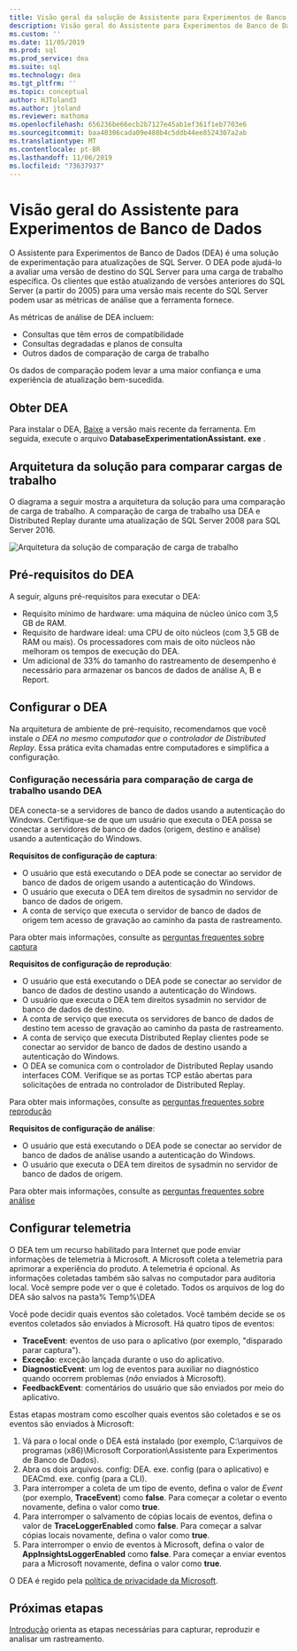 ```yaml
---
title: Visão geral da solução de Assistente para Experimentos de Banco de Dados para atualizações de SQL Server
description: Visão geral do Assistente para Experimentos de Banco de Dados
ms.custom: ''
ms.date: 11/05/2019
ms.prod: sql
ms.prod_service: dea
ms.suite: sql
ms.technology: dea
ms.tgt_pltfrm: ''
ms.topic: conceptual
author: HJToland3
ms.author: jtoland
ms.reviewer: mathoma
ms.openlocfilehash: 656236be66ecb2b7127e45ab1ef361f1eb7703e6
ms.sourcegitcommit: baa40306cada09e480b4c5ddb44ee8524307a2ab
ms.translationtype: MT
ms.contentlocale: pt-BR
ms.lasthandoff: 11/06/2019
ms.locfileid: "73637937"
---
```

# <a name="overview-of-database-experimentation-assistant"></a>Visão geral do Assistente para Experimentos de Banco de Dados

O Assistente para Experimentos de Banco de Dados (DEA) é uma solução de experimentação para atualizações de SQL Server. O DEA pode ajudá-lo a avaliar uma versão de destino do SQL Server para uma carga de trabalho específica. Os clientes que estão atualizando de versões anteriores do SQL Server (a partir do 2005) para uma versão mais recente do SQL Server podem usar as métricas de análise que a ferramenta fornece.

As métricas de análise de DEA incluem:

- Consultas que têm erros de compatibilidade
- Consultas degradadas e planos de consulta
- Outros dados de comparação de carga de trabalho

Os dados de comparação podem levar a uma maior confiança e uma experiência de atualização bem-sucedida.

## <a name="get-dea"></a>Obter DEA

Para instalar o DEA, [Baixe](https://www.microsoft.com/download/details.aspx?id=54090) a versão mais recente da ferramenta. Em seguida, execute o arquivo **DatabaseExperimentationAssistant. exe** .

## <a name="solution-architecture-for-comparing-workloads"></a>Arquitetura da solução para comparar cargas de trabalho

O diagrama a seguir mostra a arquitetura da solução para uma comparação de carga de trabalho. A comparação de carga de trabalho usa DEA e Distributed Replay durante uma atualização de SQL Server 2008 para SQL Server 2016.

![Arquitetura da solução de comparação de carga de trabalho](./media/database-experimentation-assistant-overview/dea-overview-compare-solution-architecture.png)

## <a name="dea-prerequisites"></a>Pré-requisitos do DEA

A seguir, alguns pré-requisitos para executar o DEA:

- Requisito mínimo de hardware: uma máquina de núcleo único com 3,5 GB de RAM.
- Requisito de hardware ideal: uma CPU de oito núcleos (com 3,5 GB de RAM ou mais). Os processadores com mais de oito núcleos não melhoram os tempos de execução do DEA.
- Um adicional de 33% do tamanho do rastreamento de desempenho é necessário para armazenar os bancos de dados de análise A, B e Report.

## <a name="configure-dea"></a>Configurar o DEA

Na arquitetura de ambiente de pré-requisito, recomendamos que você instale *o DEA no mesmo computador que o controlador de Distributed Replay*. Essa prática evita chamadas entre computadores e simplifica a configuração.

### <a name="required-configuration-for-workload-comparison-by-using-dea"></a>Configuração necessária para comparação de carga de trabalho usando DEA

DEA conecta-se a servidores de banco de dados usando a autenticação do Windows. Certifique-se de que um usuário que executa o DEA possa se conectar a servidores de banco de dados (origem, destino e análise) usando a autenticação do Windows.

**Requisitos de configuração de captura**:

- O usuário que está executando o DEA pode se conectar ao servidor de banco de dados de origem usando a autenticação do Windows.
- O usuário que executa o DEA tem direitos de sysadmin no servidor de banco de dados de origem.
- A conta de serviço que executa o servidor de banco de dados de origem tem acesso de gravação ao caminho da pasta de rastreamento.

Para obter mais informações, consulte as [perguntas frequentes sobre captura](database-experimentation-assistant-capture-trace.md#frequently-asked-questions-about-trace-capture)

**Requisitos de configuração de reprodução**: 

- O usuário que está executando o DEA pode se conectar ao servidor de banco de dados de destino usando a autenticação do Windows.
- O usuário que executa o DEA tem direitos sysadmin no servidor de banco de dados de destino.
- A conta de serviço que executa os servidores de banco de dados de destino tem acesso de gravação ao caminho da pasta de rastreamento.
- A conta de serviço que executa Distributed Replay clientes pode se conectar ao servidor de banco de dados de destino usando a autenticação do Windows.
- O DEA se comunica com o controlador de Distributed Replay usando interfaces COM. Verifique se as portas TCP estão abertas para solicitações de entrada no controlador de Distributed Replay.

Para obter mais informações, consulte as [perguntas frequentes sobre reprodução](database-experimentation-assistant-replay-trace.md#frequently-asked-questions-about-trace-replay)

**Requisitos de configuração de análise**:

- O usuário que está executando o DEA pode se conectar ao servidor de banco de dados de análise usando a autenticação do Windows.
- O usuário que executa o DEA tem direitos de sysadmin no servidor de banco de dados de origem.

Para obter mais informações, consulte as [perguntas frequentes sobre análise](database-experimentation-assistant-create-report.md#frequently-asked-questions-about-analysis-reports)

## <a name="set-up-telemetry"></a>Configurar telemetria

O DEA tem um recurso habilitado para Internet que pode enviar informações de telemetria à Microsoft. A Microsoft coleta a telemetria para aprimorar a experiência do produto. A telemetria é opcional. As informações coletadas também são salvas no computador para auditoria local. Você sempre pode ver o que é coletado. Todos os arquivos de log do DEA são salvos na pasta% Temp%\\DEA

Você pode decidir quais eventos são coletados. Você também decide se os eventos coletados são enviados à Microsoft. Há quatro tipos de eventos:

- **TraceEvent**: eventos de uso para o aplicativo (por exemplo, "disparado parar captura").
- **Exceção**: exceção lançada durante o uso do aplicativo.
- **DiagnosticEvent**: um log de eventos para auxiliar no diagnóstico quando ocorrem problemas (*não* enviados à Microsoft).
- **FeedbackEvent**: comentários do usuário que são enviados por meio do aplicativo.

Estas etapas mostram como escolher quais eventos são coletados e se os eventos são enviados à Microsoft:

1. Vá para o local onde o DEA está instalado (por exemplo, C:\\arquivos de programas (x86)\\Microsoft Corporation\\Assistente para Experimentos de Banco de Dados).
2. Abra os dois arquivos. config: DEA. exe. config (para o aplicativo) e DEACmd. exe. config (para a CLI).
3. Para interromper a coleta de um tipo de evento, defina o valor de *Event* (por exemplo, **TraceEvent**) como **false**. Para começar a coletar o evento novamente, defina o valor como **true**.
4. Para interromper o salvamento de cópias locais de eventos, defina o valor de **TraceLoggerEnabled** como **false**. Para começar a salvar cópias locais novamente, defina o valor como **true**.
5. Para interromper o envio de eventos à Microsoft, defina o valor de **AppInsightsLoggerEnabled** como **false**. Para começar a enviar eventos para a Microsoft novamente, defina o valor como **true**.

O DEA é regido pela [política de privacidade da Microsoft](https://aka.ms/dea-privacy).

## <a name="next-steps"></a>Próximas etapas

[Introdução](database-experimentation-assistant-get-started.md) orienta as etapas necessárias para capturar, reproduzir e analisar um rastreamento.
